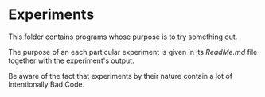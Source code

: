 # Experiments

This folder contains programs whose purpose is to try something out.

The purpose of an each particular experiment is given in its *ReadMe.md* file together with the experiment's output.

Be aware of the fact that experiments by their nature contain a lot of Intentionally Bad Code.